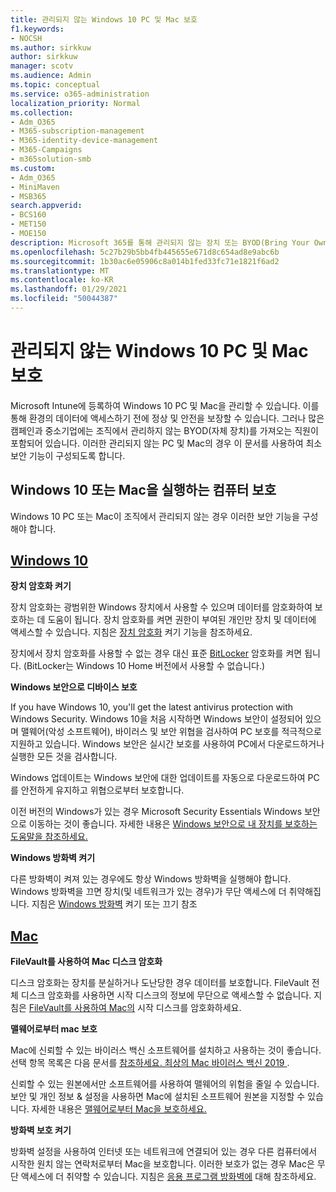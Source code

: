 ```yaml
---
title: 관리되지 않는 Windows 10 PC 및 Mac 보호
f1.keywords:
- NOCSH
ms.author: sirkkuw
author: sirkkuw
manager: scotv
ms.audience: Admin
ms.topic: conceptual
ms.service: o365-administration
localization_priority: Normal
ms.collection:
- Adm_O365
- M365-subscription-management
- M365-identity-device-management
- M365-Campaigns
- m365solution-smb
ms.custom:
- Adm_O365
- MiniMaven
- MSB365
search.appverid:
- BCS160
- MET150
- MOE150
description: Microsoft 365를 통해 관리되지 않는 장치 또는 BYOD(Bring Your Own Devices)를 보호합니다.
ms.openlocfilehash: 5c27b29b5bb4fb445655e671d8c654ad8e9abc6b
ms.sourcegitcommit: 1b30ac6e05906c8a014b1fed33fc71e1821f6ad2
ms.translationtype: MT
ms.contentlocale: ko-KR
ms.lasthandoff: 01/29/2021
ms.locfileid: "50044387"
---
```

# <a name="protect-unmanaged-windows-10-pcs-and-macs"></a>관리되지 않는 Windows 10 PC 및 Mac 보호

Microsoft Intune에 등록하여 Windows 10 PC 및 Mac을 관리할 수 있습니다. 이를 통해 환경의 데이터에 액세스하기 전에 정상 및 안전을 보장할 수 있습니다. 그러나 많은 캠페인과 중소기업에는 조직에서 관리하지 않는 BYOD(자체 장치)를 가져오는 직원이 포함되어 있습니다. 이러한 관리되지 않는 PC 및 Mac의 경우 이 문서를 사용하여 최소 보안 기능이 구성되도록 합니다.

<!--A Windows 10 PC is considered managed after you have completed the following two steps:

1. You (or the admin) set up device and data protection policies in the [setup  wizard](../business/set-up.md).

2. You have [connected your computer to Azure Active Directory](../business/set-up-windows-devices.md) and use your Microsoft 365 username and password to sign in.
3. --> 

## <a name="protect-a-computer-running-windows-10-or-a-mac"></a>Windows 10 또는 Mac을 실행하는 컴퓨터 보호

<!--If you have a PC that is running Windows 10 that is not connected to Microsoft 365, or a Mac, the Microsoft 365 protections do not apply to it, but here are some things you can do to keep your data secure on these devices as well:
-->
Windows 10 PC 또는 Mac이 조직에서 관리되지 않는 경우 이러한 보안 기능을 구성해야 합니다.

## <a name="windows-10"></a>[Windows 10](#tab/Windows10)

**장치 암호화 켜기**<p>

장치 암호화는 광범위한 Windows 장치에서 사용할 수 있으며 데이터를 암호화하여 보호하는 데 도움이 됩니다. 장치 암호화를 켜면 권한이 부여된 개인만 장치 및 데이터에 액세스할 수 있습니다. 지침은 [장치 암호화](https://support.microsoft.com/help/4028713/windows-10-turn-on-device-encryption) 켜기 기능을 참조하세요.

 장치에서 장치 암호화를 사용할 수 없는 경우 대신 표준 [BitLocker](https://support.microsoft.com/help/4028713/windows-10-turn-on-device-encryption) 암호화를 켜면 됩니다. (BitLocker는 Windows 10 Home 버전에서 사용할 수 없습니다.) 

**Windows 보안으로 디바이스 보호**<p>
If you have Windows 10, you'll get the latest antivirus protection with Windows Security. Windows 10을 처음 시작하면 Windows 보안이 설정되어 있으며 맬웨어(악성 소프트웨어), 바이러스 및 보안 위협을 검사하여 PC 보호를 적극적으로 지원하고 있습니다. Windows 보안은 실시간 보호를 사용하여 PC에서 다운로드하거나 실행한 모든 것을 검사합니다.

Windows 업데이트는 Windows 보안에 대한 업데이트를 자동으로 다운로드하여 PC를 안전하게 유지하고 위협으로부터 보호합니다.

이전 버전의 Windows가 있는 경우 Microsoft Security Essentials Windows 보안으로 이동하는 것이 좋습니다. 자세한 내용은 [Windows 보안으로 내 장치를 보호하는 도움말을 참조하세요.](https://support.microsoft.com/help/17464/windows-10-help-protect-my-device-with-windows-security)

**Windows 방화벽 켜기**<p>
다른 방화벽이 켜져 있는 경우에도 항상 Windows 방화벽을 실행해야 합니다. Windows 방화벽을 끄면 장치(및 네트워크가 있는 경우)가 무단 액세스에 더 취약해집니다. 지침은 [Windows 방화벽](https://support.microsoft.com/help/4028544/windows-10-turn-windows-defender-firewall-on-or-off) 켜기 또는 끄기 참조

## <a name="mac"></a>[Mac](#tab/Mac)

**FileVault를 사용하여 Mac 디스크 암호화**<p>
디스크 암호화는 장치를 분실하거나 도난당한 경우 데이터를 보호합니다. FileVault 전체 디스크 암호화를 사용하면 시작 디스크의 정보에 무단으로 액세스할 수 없습니다. 지침은 [FileVault를 사용하여 Mac의](https://support.apple.com/HT204837) 시작 디스크를 암호화하세요.

**맬웨어로부터 mac 보호**<p>
Mac에 신뢰할 수 있는 바이러스 백신 소프트웨어를 설치하고 사용하는 것이 좋습니다. 선택 항목 목록은 다음 문서를 [참조하세요. 최상의 Mac 바이러스 백신 2019 ](https://www.macworld.co.uk/feature/mac-software/mac-antivirus-3672182/).

신뢰할 수 있는 원본에서만 소프트웨어를 사용하여 맬웨어의 위험을 줄일 수 있습니다. 보안 및 개인 정보 & 설정을 사용하면 Mac에 설치된 소프트웨어 원본을 지정할 수 있습니다. 자세한 내용은 [맬웨어로부터 Mac을 보호하세요.](https://support.apple.com/kb/PH25087)

**방화벽 보호 켜기**<p>
방화벽 설정을 사용하여 인터넷 또는 네트워크에 연결되어 있는 경우 다른 컴퓨터에서 시작한 원치 않는 연락처로부터 Mac을 보호합니다. 이러한 보호가 없는 경우 Mac은 무단 액세스에 더 취약할 수 있습니다. 지침은 [응용 프로그램 방화벽에](https://support.apple.com/HT201642) 대해 참조하세요.
